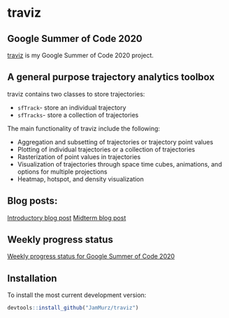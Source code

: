 # traviz
## Google Summer of Code 2020
[traviz](https://summerofcode.withgoogle.com/projects/#5517386007969792) is my Google Summer of Code 2020 project. 

## A general purpose trajectory analytics toolbox 
traviz contains two classes to store trajectories:
* `sfTrack`- store an individual trajectory
* `sfTracks`- store a collection of trajectories

The main functionality of traviz include the following:
* Aggregation and subsetting of trajectories or trajectory point values
* Plotting of individual trajectories or a collection of trajectories
* Rasterization of point values in trajectories 
* Visualization of trajectories through space time cubes, animations, and options for multiple projections
* Heatmap, hotspot, and density visualization 

## Blog posts:
[Introductory blog post](https://blog.52north.org/2020/05/29/trajectory-analytics-toolbox-in-r/)
[Midterm blog post](https://blog.52north.org/2020/07/10/trajectory-analytics-toolbox-midterm-post/)

## Weekly progress status
[Weekly progress status for Google Summer of Code 2020](https://wiki.52north.org/Projects/GSoC2020TrajectoryAnalyticsToolbox)

## Installation
To install the most current development version:
```R
devtools::install_github("JamMurz/traviz")
```
